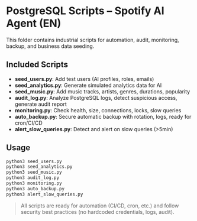 # PostgreSQL Scripts – Spotify AI Agent (EN)

This folder contains industrial scripts for automation, audit, monitoring, backup, and business data seeding.

## Included Scripts

- **seed_users.py**: Add test users (AI profiles, roles, emails)
- **seed_analytics.py**: Generate simulated analytics data for AI
- **seed_music.py**: Add music tracks, artists, genres, durations, popularity
- **audit_log.py**: Analyze PostgreSQL logs, detect suspicious access, generate audit report
- **monitoring.py**: Check health, size, connections, locks, slow queries
- **auto_backup.py**: Secure automatic backup with rotation, logs, ready for cron/CI/CD
- **alert_slow_queries.py**: Detect and alert on slow queries (>5min)

## Usage

```bash
python3 seed_users.py
python3 seed_analytics.py
python3 seed_music.py
python3 audit_log.py
python3 monitoring.py
python3 auto_backup.py
python3 alert_slow_queries.py
```

> All scripts are ready for automation (CI/CD, cron, etc.) and follow security best practices (no hardcoded credentials, logs, audit).
